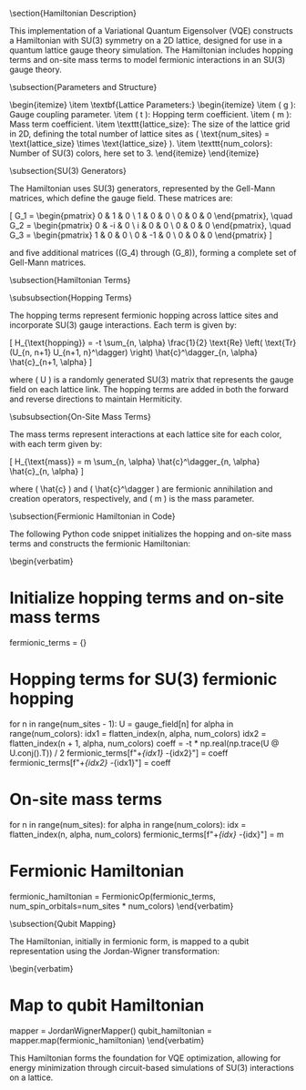 \section{Hamiltonian Description}

This implementation of a Variational Quantum Eigensolver (VQE) constructs a Hamiltonian with SU(3) symmetry on a 2D lattice, designed for use in a quantum lattice gauge theory simulation. The Hamiltonian includes hopping terms and on-site mass terms to model fermionic interactions in an SU(3) gauge theory.

\subsection{Parameters and Structure}

\begin{itemize}
    \item \textbf{Lattice Parameters:}
    \begin{itemize}
        \item \( g \): Gauge coupling parameter.
        \item \( t \): Hopping term coefficient.
        \item \( m \): Mass term coefficient.
        \item \texttt{lattice\_size}: The size of the lattice grid in 2D, defining the total number of lattice sites as \( \text{num\_sites} = \text{lattice\_size} \times \text{lattice\_size} \).
        \item \texttt{num\_colors}: Number of SU(3) colors, here set to 3.
    \end{itemize}
\end{itemize}

\subsection{SU(3) Generators}

The Hamiltonian uses SU(3) generators, represented by the Gell-Mann matrices, which define the gauge field. These matrices are:

\[
G_1 = \begin{pmatrix} 0 & 1 & 0 \\ 1 & 0 & 0 \\ 0 & 0 & 0 \end{pmatrix}, \quad
G_2 = \begin{pmatrix} 0 & -i & 0 \\ i & 0 & 0 \\ 0 & 0 & 0 \end{pmatrix}, \quad
G_3 = \begin{pmatrix} 1 & 0 & 0 \\ 0 & -1 & 0 \\ 0 & 0 & 0 \end{pmatrix}
\]

and five additional matrices (\(G_4\) through \(G_8\)), forming a complete set of Gell-Mann matrices.

\subsection{Hamiltonian Terms}

\subsubsection{Hopping Terms}

The hopping terms represent fermionic hopping across lattice sites and incorporate SU(3) gauge interactions. Each term is given by:

\[
H_{\text{hopping}} = -t \sum_{n, \alpha} \frac{1}{2} \text{Re} \left( \text{Tr}(U_{n, n+1} U_{n+1, n}^\dagger) \right) \hat{c}^\dagger_{n, \alpha} \hat{c}_{n+1, \alpha}
\]

where \( U \) is a randomly generated SU(3) matrix that represents the gauge field on each lattice link. The hopping terms are added in both the forward and reverse directions to maintain Hermiticity.

\subsubsection{On-Site Mass Terms}

The mass terms represent interactions at each lattice site for each color, with each term given by:

\[
H_{\text{mass}} = m \sum_{n, \alpha} \hat{c}^\dagger_{n, \alpha} \hat{c}_{n, \alpha}
\]

where \( \hat{c} \) and \( \hat{c}^\dagger \) are fermionic annihilation and creation operators, respectively, and \( m \) is the mass parameter.

\subsection{Fermionic Hamiltonian in Code}

The following Python code snippet initializes the hopping and on-site mass terms and constructs the fermionic Hamiltonian:

\begin{verbatim}
# Initialize hopping terms and on-site mass terms
fermionic_terms = {}

# Hopping terms for SU(3) fermionic hopping
for n in range(num_sites - 1):
    U = gauge_field[n]
    for alpha in range(num_colors):
        idx1 = flatten_index(n, alpha, num_colors)
        idx2 = flatten_index(n + 1, alpha, num_colors)
        coeff = -t * np.real(np.trace(U @ U.conj().T)) / 2
        fermionic_terms[f"+_{idx1} -_{idx2}"] = coeff
        fermionic_terms[f"+_{idx2} -_{idx1}"] = coeff

# On-site mass terms
for n in range(num_sites):
    for alpha in range(num_colors):
        idx = flatten_index(n, alpha, num_colors)
        fermionic_terms[f"+_{idx} -_{idx}"] = m

# Fermionic Hamiltonian
fermionic_hamiltonian = FermionicOp(fermionic_terms, num_spin_orbitals=num_sites * num_colors)
\end{verbatim}

\subsection{Qubit Mapping}

The Hamiltonian, initially in fermionic form, is mapped to a qubit representation using the Jordan-Wigner transformation:

\begin{verbatim}
# Map to qubit Hamiltonian
mapper = JordanWignerMapper()
qubit_hamiltonian = mapper.map(fermionic_hamiltonian)
\end{verbatim}

This Hamiltonian forms the foundation for VQE optimization, allowing for energy minimization through circuit-based simulations of SU(3) interactions on a lattice.
